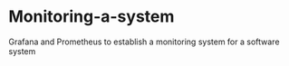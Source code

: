 # Monitoring-a-system
 Grafana and Prometheus to establish a monitoring system for a software system
